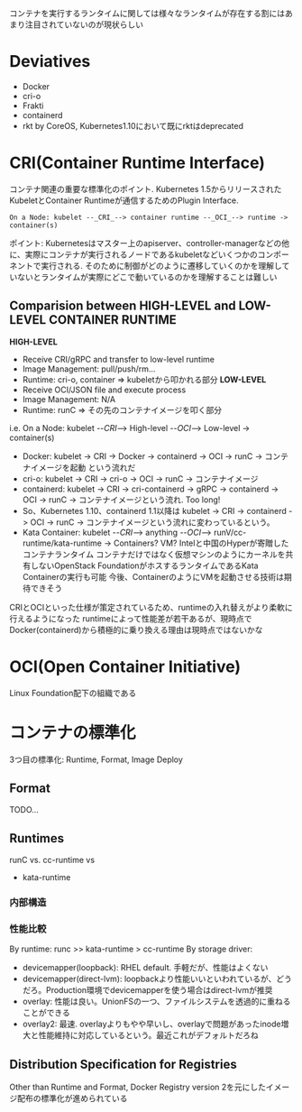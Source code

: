 
コンテナを実行するランタイムに関しては様々なランタイムが存在する割にはあまり注目されていないのが現状らしい


# Deviatives
- Docker
- cri-o
- Frakti
- containerd
- rkt by CoreOS, Kubernetes1.10において既にrktはdeprecated



# CRI(Container Runtime Interface)
コンテナ関連の重要な標準化のポイント.
Kubernetes 1.5からリリースされたKubeletとContainer Runtimeが通信するためのPlugin Interface.

	On a Node: kubelet --_CRI_--> container runtime --_OCI_--> runtime -> container(s)
ポイント: Kubernetesはマスター上のapiserver、controller-managerなどの他に、実際にコンテナが実行されるノードであるkubeletなどいくつかのコンポーネントで実行される.
そのために制御がどのように遷移していくのかを理解していないとランタイムが実際にどこで動いているのかを理解することは難しい

## Comparision between HIGH-LEVEL and LOW-LEVEL CONTAINER RUNTIME
**HIGH-LEVEL**
- Receive CRI/gRPC  and transfer to low-level runtime
- Image Management: pull/push/rm...
- Runtime: cri-o, container
=> kubeletから叩かれる部分
**LOW-LEVEL**
- Receive OCI/JSON file and execute process
- Image Management: N/A
- Runtime: runC
=> その先のコンテナイメージを叩く部分

i.e.
	On a Node: kubelet --_CRI_--> High-level --_OCI_--> Low-level -> container(s)

- Docker: kubelet -> CRI -> Docker -> containerd -> OCI -> runC -> コンテナイメージを起動 という流れだ
- cri-o:  kubelet -> CRI -> cri-o -> OCI -> runC -> コンテナイメージ
- containerd: kubelet -> CRI -> cri-containerd -> gRPC -> containerd -> OCI -> runC -> コンテナイメージという流れ. Too long!
- So、Kubernetes 1.10、containerd 1.1以降は
  kubelet -> CRI -> containerd -> OCI -> runC -> コンテナイメージという流れに変わっているという。
- Kata Container: kubelet --_CRI_--> anything --_OCI_--> runV/cc-runtime/kata-runtime -> Containers? VM?
  Intelと中国のHyperが寄贈したコンテナランタイム
  コンテナだけではなく仮想マシンのようにカーネルを共有しないOpenStack FoundationがホスするランタイムであるKata Containerの実行も可能
  今後、ContainerのようにVMを起動させる技術は期待できそう

CRIとOCIといった仕様が策定されているため、runtimeの入れ替えがより柔軟に行えるようになった
runtimeによって性能差が若干あるが、現時点でDocker(containerd)から積極的に乗り換える理由は現時点ではないかな


# OCI(Open Container Initiative)
Linux Foundation配下の組織である

# コンテナの標準化
3つ目の標準化: Runtime, Format, Image Deploy
## Format
TODO...

## Runtimes
runC vs. cc-runtime vs
- kata-runtime

### 内部構造
### 性能比較
By runtime: runc >> kata-runtime > cc-runtime
By storage driver:
- devicemapper(loopback): RHEL default. 手軽だが、性能はよくない 
- devicemapper(direct-lvm): loopbackより性能いいといわれているが、どうだろ。Production環境でdevicemapperを使う場合はdirect-lvmが推奨
- overlay: 性能は良い。UnionFSの一つ、ファイルシステムを透過的に重ねることができる
- overlay2: 最速. overlayよりもやや早いし、overlayで問題があったinode増大と性能維持に対応しているという。最近これがデフォルトだろね


## Distribution Specification for Registries
Other than Runtime and Format,
Docker Registry version 2を元にしたイメージ配布の標準化が進められている


